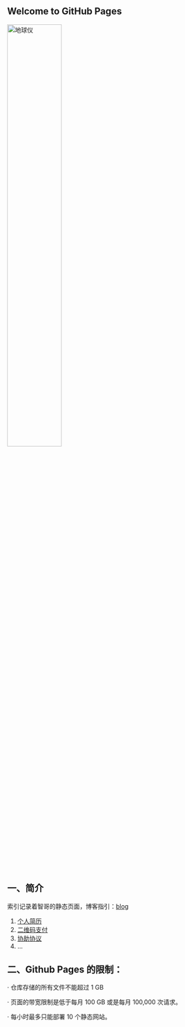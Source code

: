 ## Welcome to GitHub Pages

<html lang="zh">
<img width=50% height=50% src="https://www.helloglobal.com/online-public/index/index__earth.gif" alt="地球仪">
</html>

## 一、简介

索引记录着智哥的静态页面，博客指引：[blog](yhttps://anghuizhi.github.io)

1. [个人简历](https://yanghuizhi.github.io/yanghuizhi/Resume)
2. [二维码支付](https://yanghuizhi.github.io/yanghuizhi/YhzPayMoneyService/index.html)
3. [协助协议](https://yanghuizhi.github.io/yanghuizhi/YhzPersonalMottoService/index.html)
4. ...


## 二、Github Pages 的限制：

· 仓库存储的所有文件不能超过 1 GB

· 页面的带宽限制是低于每月 100 GB 或是每月 100,000 次请求。

· 每小时最多只能部署 10 个静态网站。
